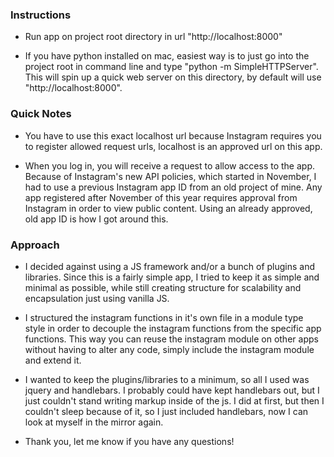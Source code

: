 ### Instructions

- Run app on project root directory in url "http://localhost:8000"

- If you have python installed on mac, easiest way is to just go into the project root in command line and type "python -m SimpleHTTPServer". This will spin up a quick web server on this directory, by default will use "http://localhost:8000".

### Quick Notes

- You have to use this exact localhost url because Instagram requires you to register allowed request urls, localhost is an approved url on this app.

- When you log in, you will receive a request to allow access to the app. Because of Instagram's new API policies, which started in November, I had to use a previous Instagram app ID from an old project of mine. Any app registered after November of this year requires approval from Instagram in order to view public content. Using an already approved, old app ID is how I got around this.

### Approach

- I decided against using a JS framework and/or a bunch of plugins and libraries. Since this is a fairly simple app, I tried to keep it as simple and minimal as possible, while still creating structure for scalability and encapsulation just using vanilla JS.

- I structured the instagram functions in it's own file in a module type style in order to decouple the instagram functions from the specific app functions. This way you can reuse the instagram module on other apps without having to alter any code, simply include the instagram module and extend it.

- I wanted to keep the plugins/libraries to a minimum, so all I used was jquery and handlebars. I probably could have kept handlebars out, but I just couldn't stand writing markup inside of the js. I did at first, but then I couldn't sleep because of it, so I just included handlebars, now I can look at myself in the mirror again.

- Thank you, let me know if you have any questions!